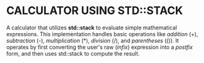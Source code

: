 # CALCULATOR USING STD::STACK

A calculator that utilizes **std::stack** to evaluate simple mathematical expressions. This implementation handles basic operations like _addition_ (+), _subtraction_ (-), _multiplication_ (*), _division_ (/), and _parentheses_ (()). It operates by first converting the user's raw (_infix_) expression into a _postfix_ form, and then uses std::stack to compute the result.
